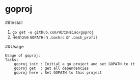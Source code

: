 # goproj

##Install
1. ```go get -u github.com/WitzHsiao/goproj```
2. Remove ```GOPATH``` in ```.bashrc``` or ```.bash_profil```

##Usage
```
Usage of goproj:
Tasks:
	goproj init : Initial a go project and set GOPATH to it
	goproj get  : get all dependencies
	goproj here : Set GOPATH to this project
```
